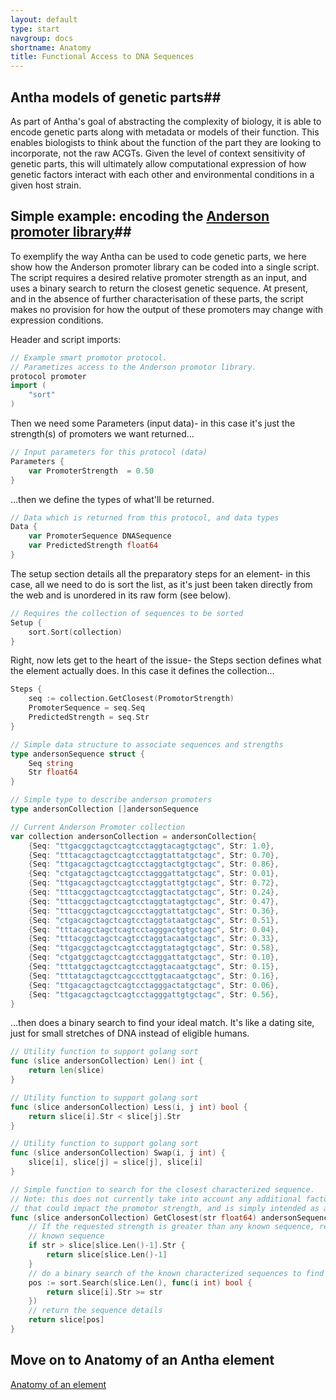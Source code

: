 ```yaml
---
layout: default
type: start
navgroup: docs
shortname: Anatomy
title: Functional Access to DNA Sequences
---
```


## Antha models of genetic parts##

As part of Antha's goal of abstracting the complexity of biology, it is able to encode genetic parts along with metadata or models of their function.  This enables biologists to think about the function of the part they are looking to incorporate, not the raw ACGTs.  Given the level of context sensitivity of genetic parts, this will ultimately allow computational expression of how genetic factors interact with each other and environmental conditions in a given host strain.

## Simple example: encoding the [Anderson promoter library](http://parts.igem.org/Promoters/Catalog/Anderson)##

To exemplify the way Antha can be used to code genetic parts, we here show how the Anderson promoter library can be coded into a single script.  The script requires a desired relative promoter strength as an input, and uses a binary search to return the closest genetic sequence.  At present, and in the absence of further characterisation of these parts, the script makes no provision for how the output of these promoters may change with expression conditions.

Header and script imports:

```go
// Example smart promotor protocol.
// Parametizes access to the Anderson promotor library.
protocol promoter
import (
	"sort"
)
```

Then we need some Parameters (input data)- in this case it's just the strength(s) of promoters we want returned...

```go
// Input parameters for this protocol (data)
Parameters {
	var PromoterStrength  = 0.50
}
```

...then we define the types of what'll be returned.

```go
// Data which is returned from this protocol, and data types
Data {
	var PromoterSequence DNASequence
	var PredictedStrength float64
}
```

The setup section details all the preparatory steps for an element- in this case, all we need to do is sort the list, as it's just been taken directly from the web and is unordered in its raw form (see below).

```go
// Requires the collection of sequences to be sorted
Setup {
	sort.Sort(collection)
}
```

Right, now lets get to the heart of the issue- the Steps section defines what the element actually does.  In this case it defines the collection...

```go
Steps {
	seq := collection.GetClosest(PromotorStrength)
	PromoterSequence = seq.Seq
	PredictedStrength = seq.Str
}

// Simple data structure to associate sequences and strengths
type andersonSequence struct {
	Seq string
	Str float64
}

// Simple type to describe anderson promoters
type andersonCollection []andersonSequence

// Current Anderson Promoter collection
var collection andersonCollection = andersonCollection{
	{Seq: "ttgacggctagctcagtcctaggtacagtgctagc", Str: 1.0},
	{Seq: "tttacagctagctcagtcctaggtattatgctagc", Str: 0.70},
	{Seq: "ttgacagctagctcagtcctaggtactgtgctagc", Str: 0.86},
	{Seq: "ctgatagctagctcagtcctagggattatgctagc", Str: 0.01},
	{Seq: "ttgacagctagctcagtcctaggtattgtgctagc", Str: 0.72},
	{Seq: "tttacggctagctcagtcctaggtactatgctagc", Str: 0.24},
	{Seq: "tttacggctagctcagtcctaggtatagtgctagc", Str: 0.47},
	{Seq: "tttacggctagctcagccctaggtattatgctagc", Str: 0.36},
	{Seq: "ctgacagctagctcagtcctaggtataatgctagc", Str: 0.51},
	{Seq: "tttacagctagctcagtcctagggactgtgctagc", Str: 0.04},
	{Seq: "tttacggctagctcagtcctaggtacaatgctagc", Str: 0.33},
	{Seq: "ttgacggctagctcagtcctaggtatagtgctagc", Str: 0.58},
	{Seq: "ctgatggctagctcagtcctagggattatgctagc", Str: 0.10},
	{Seq: "tttatggctagctcagtcctaggtacaatgctagc", Str: 0.15},
	{Seq: "tttatagctagctcagcccttggtacaatgctagc", Str: 0.16},
	{Seq: "ttgacagctagctcagtcctagggactatgctagc", Str: 0.06},
	{Seq: "ttgacagctagctcagtcctagggattgtgctagc", Str: 0.56},
}
```

...then does a binary search to find your ideal match.  It's like a dating site, just for small stretches of DNA instead of eligible humans.

```go
// Utility function to support golang sort
func (slice andersonCollection) Len() int {
	return len(slice)
}

// Utility function to support golang sort
func (slice andersonCollection) Less(i, j int) bool {
	return slice[i].Str < slice[j].Str
}

// Utility function to support golang sort
func (slice andersonCollection) Swap(i, j int) {
	slice[i], slice[j] = slice[j], slice[i]
}

// Simple function to search for the closest characterized sequence.
// Note: this does not currently take into account any additional factors
// that could impact the promotor strength, and is simply intended as an example
func (slice andersonCollection) GetClosest(str float64) andersonSequence {
	// If the requested strength is greater than any known sequence, return the strongest
	// known sequence
	if str > slice[slice.Len()-1].Str {
		return slice[slice.Len()-1]
	}
	// do a binary search of the known characterized sequences to find the best match
	pos := sort.Search(slice.Len(), func(i int) bool {
		return slice[i].Str >= str
	})
	// return the sequence details
	return slice[pos]
}
```
## Move on to Anatomy of an Antha element

<a href="/docs/examples/bradford.md">
  <paper-button raised><core-icon icon="arrow-forward" ></core-icon>Anatomy of an element</paper-button>
</a>
